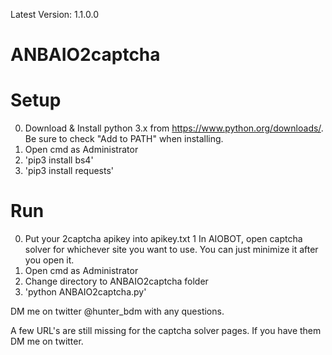 Latest Version: 1.1.0.0

# ANBAIO2captcha

# Setup

0. Download & Install python 3.x from https://www.python.org/downloads/. Be sure to check "Add to PATH" when installing.
1. Open cmd as Administrator
2. 'pip3 install bs4'
3. 'pip3 install requests'

# Run

0. Put your 2captcha apikey into apikey.txt
1  In AIOBOT, open captcha solver for whichever site you want to use. You can just minimize it after you open it.
2. Open cmd as Administrator
3. Change directory to ANBAIO2captcha folder
4. 'python ANBAIO2captcha.py'

DM me on twitter @hunter_bdm with any questions.

A few URL's are still missing for the captcha solver pages. If you have them DM me on twitter.